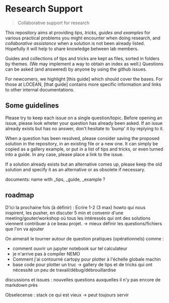 # Research Support

> Collaborative support for research

This repository aims at providing *tips, tricks, guides and examples* for various practical problems you might encounter when doing research, and *collaborative assistance* when a solution is not been already listed.
Hopefully it will help to share knowledge between lab members.

Guides and collections of tips and tricks are kept as files, sorted in folders by themes. (We may implement a way to obtain an index as well.)
Questions can be asked (and answered) by anyone by using the github issues.

For newcomers, we highlight [this guide] which should cover the bases.
For those at LOCEAN, [that guide] contains more specific information and links to other internal documentations.

## Some guidelines

Please try to keep each issue on a single question/topic.
Before opening an issue, please look wheter your question has already been asked.
If an issue already exists but has no answer, don't hesitate to 'bump' it by replying to it.

When a question has been resolved, please consider saving the proposed solution in the repository, in an existing file or a new one.
It can simply be copied as a gallery example, or put in a list of tips and tricks, or even turned into a guide.
In any case, please place a link to the issue.

If a solution already exists but an alternative comes up, please keep the old solution and specify it as an alternative or as obsolete if necessary.

documents: name with _tips, _guide, _example ?

## roadmap

D'ici la prochaine fois (à définir) : 
Ecrire 1-2 (3 max) howto qui nous inspirent, les pusher, en discuter 5 min et convenir d'une meeting/gouter/workshop où tous les intéressés qui ont des solutions viennent contribuer à ce beau projet. -> mieux définir les questions/fichiers que l'on va ajouter

On aimerait le tourner autour de question pratiques (opérationnels) comme : 
- comment ouvrir un jupyter notebook sur tel calculateur
- je n'arrive pas à compiler NEMO
- Comment j'ai contourné cartopy pour plotter à l'échelle globale machin
- base code pour plotter un truc
-> gallery de tips et de tricks qui ont nécessité un peu de travail/débug/débrouillardise

discussions et issues : nouvelles questions auxquelles il n'y pas encore de markdown près

Obselecense : stack ce qui est vieux -> peut toujours servir
